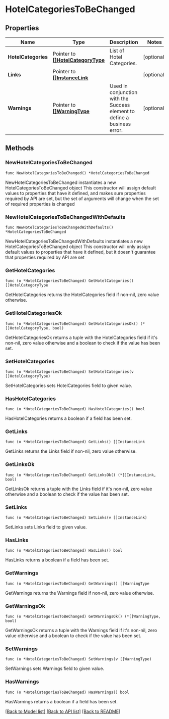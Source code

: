 # HotelCategoriesToBeChanged

## Properties

Name | Type | Description | Notes
------------ | ------------- | ------------- | -------------
**HotelCategories** | Pointer to [**[]HotelCategoryType**](HotelCategoryType.md) | List of Hotel Categories. | [optional] 
**Links** | Pointer to [**[]InstanceLink**](InstanceLink.md) |  | [optional] 
**Warnings** | Pointer to [**[]WarningType**](WarningType.md) | Used in conjunction with the Success element to define a business error. | [optional] 

## Methods

### NewHotelCategoriesToBeChanged

`func NewHotelCategoriesToBeChanged() *HotelCategoriesToBeChanged`

NewHotelCategoriesToBeChanged instantiates a new HotelCategoriesToBeChanged object
This constructor will assign default values to properties that have it defined,
and makes sure properties required by API are set, but the set of arguments
will change when the set of required properties is changed

### NewHotelCategoriesToBeChangedWithDefaults

`func NewHotelCategoriesToBeChangedWithDefaults() *HotelCategoriesToBeChanged`

NewHotelCategoriesToBeChangedWithDefaults instantiates a new HotelCategoriesToBeChanged object
This constructor will only assign default values to properties that have it defined,
but it doesn't guarantee that properties required by API are set

### GetHotelCategories

`func (o *HotelCategoriesToBeChanged) GetHotelCategories() []HotelCategoryType`

GetHotelCategories returns the HotelCategories field if non-nil, zero value otherwise.

### GetHotelCategoriesOk

`func (o *HotelCategoriesToBeChanged) GetHotelCategoriesOk() (*[]HotelCategoryType, bool)`

GetHotelCategoriesOk returns a tuple with the HotelCategories field if it's non-nil, zero value otherwise
and a boolean to check if the value has been set.

### SetHotelCategories

`func (o *HotelCategoriesToBeChanged) SetHotelCategories(v []HotelCategoryType)`

SetHotelCategories sets HotelCategories field to given value.

### HasHotelCategories

`func (o *HotelCategoriesToBeChanged) HasHotelCategories() bool`

HasHotelCategories returns a boolean if a field has been set.

### GetLinks

`func (o *HotelCategoriesToBeChanged) GetLinks() []InstanceLink`

GetLinks returns the Links field if non-nil, zero value otherwise.

### GetLinksOk

`func (o *HotelCategoriesToBeChanged) GetLinksOk() (*[]InstanceLink, bool)`

GetLinksOk returns a tuple with the Links field if it's non-nil, zero value otherwise
and a boolean to check if the value has been set.

### SetLinks

`func (o *HotelCategoriesToBeChanged) SetLinks(v []InstanceLink)`

SetLinks sets Links field to given value.

### HasLinks

`func (o *HotelCategoriesToBeChanged) HasLinks() bool`

HasLinks returns a boolean if a field has been set.

### GetWarnings

`func (o *HotelCategoriesToBeChanged) GetWarnings() []WarningType`

GetWarnings returns the Warnings field if non-nil, zero value otherwise.

### GetWarningsOk

`func (o *HotelCategoriesToBeChanged) GetWarningsOk() (*[]WarningType, bool)`

GetWarningsOk returns a tuple with the Warnings field if it's non-nil, zero value otherwise
and a boolean to check if the value has been set.

### SetWarnings

`func (o *HotelCategoriesToBeChanged) SetWarnings(v []WarningType)`

SetWarnings sets Warnings field to given value.

### HasWarnings

`func (o *HotelCategoriesToBeChanged) HasWarnings() bool`

HasWarnings returns a boolean if a field has been set.


[[Back to Model list]](../README.md#documentation-for-models) [[Back to API list]](../README.md#documentation-for-api-endpoints) [[Back to README]](../README.md)


